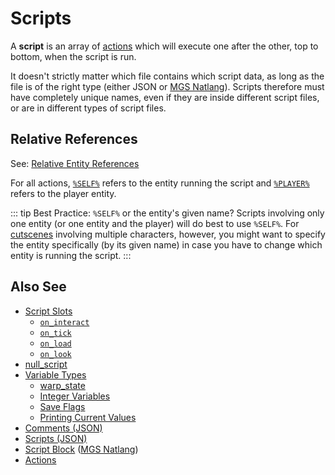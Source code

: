 # Scripts

A **script** is an array of [actions](actions) which will execute one after the other, top to bottom, when the script is run.

It doesn't strictly matter which file contains which script data, as long as the file is of the right type (either JSON or [MGS Natlang](mgs/mgs_natlang)). Scripts therefore must have completely unique names, even if they are inside different script files, or are in different types of script files.

## Relative References

See: [Relative Entity References](entities/relative_entity_references)

For all actions, [`%SELF%`](entities/SELF) refers to the entity running the script and [`%PLAYER%`](entities/PLAYER) refers to the player entity.

::: tip Best Practice: `%SELF%` or the entity's given name?
Scripts involving only one entity (or one entity and the player) will do best to use `%SELF%`. For [cutscenes](techniques/cutscenes) involving multiple characters, however, you might want to specify the entity specifically (by its given name) in case you have to change which entity is running the script.
:::

## Also See

- [Script Slots](scripts/script_slots)
	- [`on_interact`](scripts/on_interact)
	- [`on_tick`](scripts/on_tick)
	- [`on_load`](scripts/on_load)
	- [`on_look`](scripts/on_look)
- [null_script](scripts/null_script)
- [Variable Types](scripts/variable_types)
	- [warp_state](scripts/warp_state)
	- [Integer Variables](scripts/integer_variables)
	- [Save Flags](scripts/save_flags)
	- [Printing Current Values](scripts/printing_current_values)
- [Comments (JSON)](scripts/comments_json)
- [Scripts (JSON)](scripts/scripts_json)
- [Script Block](mgs/script_block) ([MGS Natlang](mgs/mgs_natlang))
- [Actions](Actions)
